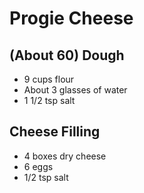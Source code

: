 # Progie Cheese

## (About 60) Dough
- 9 cups flour
- About 3 glasses of water
- 1 1/2 tsp salt

## Cheese Filling
- 4 boxes dry cheese
- 6 eggs
- 1/2 tsp salt
